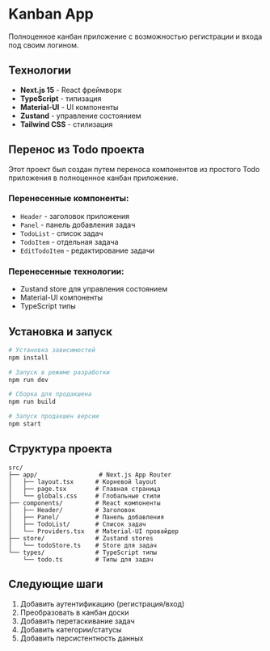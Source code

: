 # Kanban App

Полноценное канбан приложение с возможностью регистрации и входа под своим логином.

## Технологии

- **Next.js 15** - React фреймворк
- **TypeScript** - типизация
- **Material-UI** - UI компоненты
- **Zustand** - управление состоянием
- **Tailwind CSS** - стилизация

## Перенос из Todo проекта

Этот проект был создан путем переноса компонентов из простого Todo приложения в полноценное канбан приложение.

### Перенесенные компоненты:
- `Header` - заголовок приложения
- `Panel` - панель добавления задач
- `TodoList` - список задач
- `TodoItem` - отдельная задача
- `EditTodoItem` - редактирование задачи

### Перенесенные технологии:
- Zustand store для управления состоянием
- Material-UI компоненты
- TypeScript типы

## Установка и запуск

```bash
# Установка зависимостей
npm install

# Запуск в режиме разработки
npm run dev

# Сборка для продакшена
npm run build

# Запуск продакшен версии
npm start
```

## Структура проекта

```
src/
├── app/                 # Next.js App Router
│   ├── layout.tsx      # Корневой layout
│   ├── page.tsx        # Главная страница
│   └── globals.css     # Глобальные стили
├── components/         # React компоненты
│   ├── Header/         # Заголовок
│   ├── Panel/          # Панель добавления
│   ├── TodoList/       # Список задач
│   └── Providers.tsx   # Material-UI провайдер
├── store/              # Zustand stores
│   └── todoStore.ts    # Store для задач
└── types/              # TypeScript типы
    └── todo.ts         # Типы для задач
```

## Следующие шаги

1. Добавить аутентификацию (регистрация/вход)
2. Преобразовать в канбан доски
3. Добавить перетаскивание задач
4. Добавить категории/статусы
5. Добавить персистентность данных
